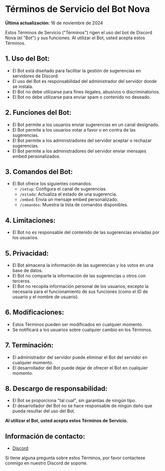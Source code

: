 # Términos de Servicio del Bot Nova

**Última actualización:** 16 de noviembre de 2024

Estos Términos de Servicio ("Términos") rigen el uso del bot de Discord Nova (el "Bot") y sus funciones. Al utilizar el Bot, usted acepta estos Términos.

## 1. Uso del Bot:

* El Bot está diseñado para facilitar la gestión de sugerencias en servidores de Discord.
* El uso del Bot es responsabilidad del administrador del servidor donde se instala.
* El Bot no debe utilizarse para fines ilegales, abusivos o discriminatorios.
* El Bot no debe utilizarse para enviar spam o contenido no deseado.

## 2. Funciones del Bot:

* El Bot permite a los usuarios enviar sugerencias en un canal designado.
* El Bot permite a los usuarios votar a favor o en contra de las sugerencias.
* El Bot permite a los administradores del servidor aceptar o rechazar sugerencias.
* El Bot permite a los administradores del servidor enviar mensajes embed personalizados.

## 3.  Comandos del Bot:

* El Bot ofrece los siguientes comandos:
    * `/setup`: Configura el canal de sugerencias.
    * `/estado`: Actualiza el estado de una sugerencia.
    * `/embed`: Envía un mensaje embed personalizado.
    * `/comandos`: Muestra la lista de comandos disponibles.

## 4.  Limitaciones:

* El Bot no es responsable del contenido de las sugerencias enviadas por los usuarios.

## 5. Privacidad:

* El Bot almacena la información de las sugerencias y los votos en una base de datos.
* El Bot no comparte la información de las sugerencias u otros con terceros.
* El Bot no recopila información personal de los usuarios, excepto la necesaria para el funcionamiento de sus funciones (como el ID de usuario y el nombre de usuario).

## 6.  Modificaciones:

* Estos Términos pueden ser modificados en cualquier momento.
* Se notificará a los usuarios sobre cualquier cambio en los Términos.

## 7.  Terminación:

* El administrador del servidor puede eliminar el Bot del servidor en cualquier momento.
* El desarrollador del Bot puede dejar de ofrecer el Bot en cualquier momento.

## 8.  Descargo de responsabilidad:

* El Bot se proporciona "tal cual", sin garantías de ningún tipo.
* El desarrollador del Bot no se hace responsable de ningún daño que pueda resultar del uso del Bot.


**Al utilizar el Bot, usted acepta estos Términos de Servicio.**


## Información de contacto: 

* [Discord](https://discord.gg/xvnZYKDkTn)

Si tiene alguna pregunta sobre estos Términos, por favor contactese conmigo en nuestro Discord de soporte.
